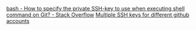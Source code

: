 [bash - How to specify the private SSH-key to use when executing shell command on Git? - Stack Overflow](https://stackoverflow.com/questions/4565700/how-to-specify-the-private-ssh-key-to-use-when-executing-shell-command-on-git)
[Multiple SSH keys for different github accounts](https://gist.github.com/jexchan/2351996)
